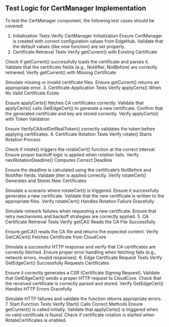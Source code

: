 

## Test Logic for CertManager Implementation


To test the CertManager component, the following test cases should be covered:

1. Initialization Tests
Verify CertManager Initialization
Ensure CertManager is created with correct configuration values from EdgeHub.
Validate that the default values (like now function) are set properly.
2. Certificate Retrieval Tests
Verify getCurrent() with Existing Certificate

Check if getCurrent() successfully loads the certificate and parses it.
Validate that the certificate fields (e.g., NotAfter, NotBefore) are correctly retrieved.
Verify getCurrent() with Missing Certificate

Simulate missing or invalid certificate files.
Ensure getCurrent() returns an appropriate error.
3. Certificate Application Tests
Verify applyCerts() When No Valid Certificate Exists

Ensure applyCerts() fetches CA certificates correctly.
Validate that applyCerts() calls GetEdgeCert() to generate a new certificate.
Confirm that the generated certificate and key are stored correctly.
Verify applyCerts() with Token Validation

Ensure VerifyCAAndGetRealToken() correctly validates the token before applying certificates.
4. Certificate Rotation Tests
Verify rotate() Starts Rotation Process

Check if rotate() triggers the rotateCert() function at the correct interval.
Ensure proper backoff logic is applied when rotation fails.
Verify nextRotationDeadline() Computes Correct Deadline

Ensure the deadline is calculated using the certificate’s NotBefore and NotAfter fields.
Validate jitter is applied correctly.
Verify rotateCert() Generates and Stores New Certificates

Simulate a scenario where rotateCert() is triggered.
Ensure it successfully generates a new certificate.
Validate that the new certificate is written to the appropriate files.
Verify rotateCert() Handles Rotation Failure Gracefully

Simulate network failures when requesting a new certificate.
Ensure that retry mechanisms and backoff strategies are correctly applied.
5. CA Certificate Retrieval Tests
Verify getCA() Reads the CA File Successfully

Ensure getCA() reads the CA file and returns the expected content.
Verify GetCACert() Fetches Certificate from CloudCore

Simulate a successful HTTP response and verify that CA certificates are correctly fetched.
Ensure proper error handling when fetching fails (e.g., network errors, invalid responses).
6. Edge Certificate Request Tests
Verify GetEdgeCert() Successfully Requests Certificates

Ensure it correctly generates a CSR (Certificate Signing Request).
Validate that GetEdgeCert() sends a proper HTTP request to CloudCore.
Check that the received certificate is correctly parsed and stored.
Verify GetEdgeCert() Handles HTTP Errors Gracefully

Simulate HTTP failures and validate the function returns appropriate errors.
7. Start Function Tests
Verify Start() Calls Correct Methods
Ensure getCurrent() is called initially.
Validate that applyCerts() is triggered when no valid certificate is found.
Check if certificate rotation is started when RotateCertificates is enabled.